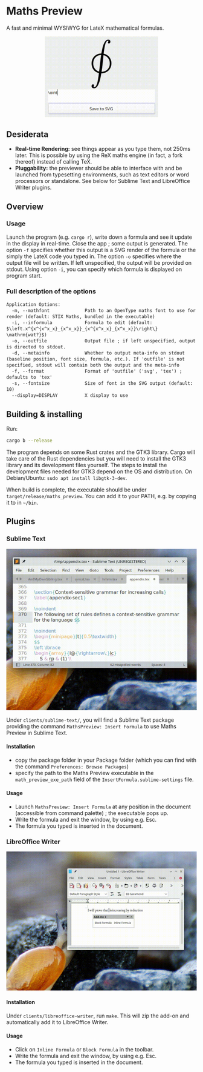 Maths Preview
=======================

A fast and minimal WYSIWYG for LateX mathematical formulas.

<p align="center"><img src="screenshots/demo.gif" alt="Demo GIF" width="300px"/></p>


## Desiderata

 - **Real-time Rendering:** see things appear as you type them, not 250ms later. This is possible by using the ReX maths engine (in fact, a fork thereof) instead of calling TeX.
 - **Pluggability:** the previewer should be able to interface with and be launched from typesetting environments, such as text editors or word processors or standalone. See below for Sublime Text and LibreOffice Writer plugins.

## Overview

### Usage

Launch the program (e.g. `cargo r`), write down a formula and see it update in the display in real-time. Close the app ; some output is generated. The option `-f` specifies whether this output is a SVG render of the formula or the simply the LateX code you typed in. The option `-o` specifies where the output file will be written. If left unspecified, the output will be provided on stdout. Using option `-i`, you can specify which formula is displayed on program start.

### Full description of the options

```
Application Options:
  -m, --mathfont             Path to an OpenType maths font to use for render (default: STIX Maths, bundled in the executable)
  -i, --informula            Formula to edit (default: $\left.x^{x^{x^x_x}_{x^x_x}}_{x^{x^x_x}_{x^x_x}}\right\} \mathrm{wat?}$)
  -o, --outfile              Output file ; if left unspecified, output is directed to stdout.
  -d, --metainfo             Whether to output meta-info on stdout (baseline position, font size, formula, etc.). If 'outfile' is not specified, stdout will contain both the output and the meta-info
  -f, --format               Format of 'outfile' ('svg', 'tex') ; defaults to 'tex'
  -s, --fontsize             Size of font in the SVG output (default: 10)
  --display=DISPLAY          X display to use
```

## Building & installing

Run:

```bash
cargo b --release
```

The program depends on some Rust crates and the GTK3 library. Cargo will take care of the Rust dependencies but you will need to install the GTK3 library and its development files yourself. The steps to install the development files needed for GTK3 depend on the OS and distribution. On Debian/Ubuntu: `sudo apt install libgtk-3-dev`.

When build is complete, the executable should be under `target/release/maths_preview`. You can add it to your PATH, e.g. by copying it to in `~/bin`.

## Plugins

### Sublime Text

<p align="center"><img src="screenshots/sublime_text_demo.gif" alt="Demo Sublime Text plugin"/></p>

Under `clients/sublime-text/`, you will find a Sublime Text package providing the command `MathsPreview: Insert Formula` to use Maths Preview in Sublime Text.

#### Installation


  - copy the package folder in your Package folder (which you can find with the command `Preferences: Browse Packages`)
  - specify the path to the Maths Preview executable in the `math_preview_exe_path` field of the `InsertFormula.sublime-settings` file.

#### Usage

  - Launch `MathsPreview: Insert Formula` at any position in the document (accessible from command palette) ; the executable pops up.
  - Write the formula and exit the window, by using e.g. Esc.
  - The formula you typed is inserted in the document.


### LibreOffice Writer

<p align="center"><img src="screenshots/libreoffice_writer_demo.gif" alt="Demo LibreOffice Writer plugin"/></p>

#### Installation

Under `clients/libreoffice-writer`, run `make`. This will zip the add-on and automatically add it to LibreOffice Writer.

#### Usage

  - Click on `Inline Formula` or `Block Formula` in the toolbar.
  - Write the formula and exit the window, by using e.g. Esc.
  - The formula you typed is inserted in the document. 

